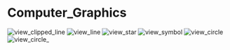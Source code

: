 # Computer_Graphics


![view_clipped_line](https://user-images.githubusercontent.com/35567854/70389660-b3ef4480-19ec-11ea-9fcd-3da11ef95320.PNG) ![view_line](https://user-images.githubusercontent.com/35567854/70389661-b3ef4480-19ec-11ea-9d27-b739fe92b5a7.PNG) ![view_star](https://user-images.githubusercontent.com/35567854/70389662-b3ef4480-19ec-11ea-8cf4-9b6aa861bf11.PNG) ![view_symbol](https://user-images.githubusercontent.com/35567854/70389663-b487db00-19ec-11ea-903f-0ed8bef40efe.PNG) ![view_circle](https://user-images.githubusercontent.com/35567854/70389664-b487db00-19ec-11ea-8e42-1198a7122c66.PNG) ![view_circle_](https://user-images.githubusercontent.com/35567854/70389665-b487db00-19ec-11ea-813a-92698b7fb0f7.PNG)

